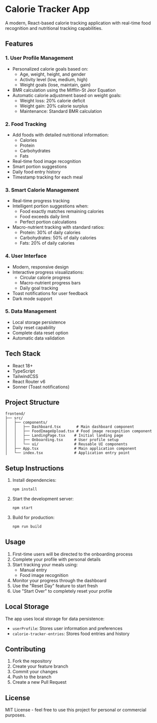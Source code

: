 # Calorie Tracker App

A modern, React-based calorie tracking application with real-time food recognition and nutritional tracking capabilities.

## Features

### 1. User Profile Management
- Personalized calorie goals based on:
  - Age, weight, height, and gender
  - Activity level (low, medium, high)
  - Weight goals (lose, maintain, gain)
- BMR calculation using the Mifflin-St Jeor Equation
- Automatic calorie adjustment based on weight goals:
  - Weight loss: 20% calorie deficit
  - Weight gain: 20% calorie surplus
  - Maintenance: Standard BMR calculation

### 2. Food Tracking
- Add foods with detailed nutritional information:
  - Calories
  - Protein
  - Carbohydrates
  - Fats
- Real-time food image recognition
- Smart portion suggestions
- Daily food entry history
- Timestamp tracking for each meal

### 3. Smart Calorie Management
- Real-time progress tracking
- Intelligent portion suggestions when:
  - Food exactly matches remaining calories
  - Food exceeds daily limit
  - Perfect portion calculations
- Macro-nutrient tracking with standard ratios:
  - Protein: 30% of daily calories
  - Carbohydrates: 50% of daily calories
  - Fats: 20% of daily calories

### 4. User Interface
- Modern, responsive design
- Interactive progress visualizations:
  - Circular calorie progress
  - Macro-nutrient progress bars
  - Daily goal tracking
- Toast notifications for user feedback
- Dark mode support

### 5. Data Management
- Local storage persistence
- Daily reset capability
- Complete data reset option
- Automatic data validation

## Tech Stack

- React 18+
- TypeScript
- TailwindCSS
- React Router v6
- Sonner (Toast notifications)

## Project Structure

```
frontend/
├── src/
│   ├── components/
│   │   ├── Dashboard.tsx       # Main dashboard component
│   │   ├── FoodImageUpload.tsx # Food image recognition component
│   │   ├── LandingPage.tsx    # Initial landing page
│   │   ├── Onboarding.tsx     # User profile setup
│   │   └── ui/                # Reusable UI components
│   ├── App.tsx                # Main application component
│   └── index.tsx              # Application entry point
```

## Setup Instructions

1. Install dependencies:
   ```bash
   npm install
   ```

2. Start the development server:
   ```bash
   npm start
   ```

3. Build for production:
   ```bash
   npm run build
   ```

## Usage

1. First-time users will be directed to the onboarding process
2. Complete your profile with personal details
3. Start tracking your meals using:
   - Manual entry
   - Food image recognition
4. Monitor your progress through the dashboard
5. Use the "Reset Day" feature to start fresh
6. Use "Start Over" to completely reset your profile

## Local Storage

The app uses local storage for data persistence:
- `userProfile`: Stores user information and preferences
- `calorie-tracker-entries`: Stores food entries and history

## Contributing

1. Fork the repository
2. Create your feature branch
3. Commit your changes
4. Push to the branch
5. Create a new Pull Request

## License

MIT License - feel free to use this project for personal or commercial purposes. 